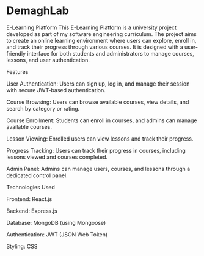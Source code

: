 # DemaghLab
E-Learning Platform
This E-Learning Platform is a university project developed as part of my software engineering curriculum. The project aims to create an online learning environment where users can explore, enroll in, and track their progress through various courses. It is designed with a user-friendly interface for both students and administrators to manage courses, lessons, and user authentication.

Features

User Authentication: Users can sign up, log in, and manage their session with secure JWT-based authentication.

Course Browsing: Users can browse available courses, view details, and search by category or rating.

Course Enrollment: Students can enroll in courses, and admins can manage available courses.

Lesson Viewing: Enrolled users can view lessons and track their progress.

Progress Tracking: Users can track their progress in courses, including lessons viewed and courses completed.

Admin Panel: Admins can manage users, courses, and lessons through a dedicated control panel.

Technologies Used

Frontend: React.js

Backend: Express.js

Database: MongoDB (using Mongoose)

Authentication: JWT (JSON Web Token)

Styling: CSS
